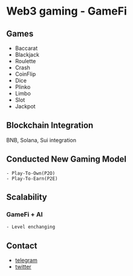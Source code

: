 # Web3 gaming - GameFi

## Games
- Baccarat
- Blackjack
- Roulette
- Crash
- CoinFlip
- Dice
- Plinko
- Limbo
- Slot
- Jackpot

## Blockchain Integration

BNB, Solana, Sui integration 

## Conducted New Gaming Model
    
    - Play-To-Own(P2O)
    - Play-To-Earn(P2E)

## Scalability

### GameFi + AI

    - Level enchanging
## Contact
- [telegram](https://t.me/caterpillardev)
- [twitter](https://x.com/caterpillardev)
